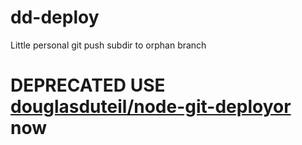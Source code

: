 # dd-deploy


Little personal git push subdir to orphan branch 


# DEPRECATED USE [douglasduteil/node-git-deployor](https://github.com/douglasduteil/node-git-deployor) now
